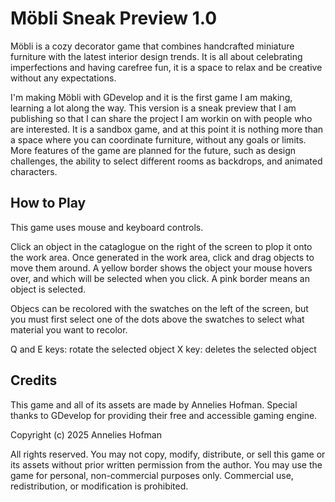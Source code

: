 # Möbli Sneak Preview 1.0

Möbli is a cozy decorator game that combines handcrafted miniature furniture with the latest interior design trends. 
It is all about celebrating imperfections and having carefree fun, it is a space to relax and be creative without any expectations.

I'm making Möbli with GDevelop and it is the first game I am making, learning a lot along the way.
This version is a sneak preview that I am publishing so that I can share the project I am workin on with people who are interested.
It is a sandbox game, and at this point it is nothing more than a space where you can coordinate furniture, without any goals or limits.
More features of the game are planned for the future, such as design challenges, the ability to select different rooms as backdrops, and animated characters.


## How to Play

This game uses mouse and keyboard controls.

Click an object in the cataglogue on the right of the screen to plop it onto the work area.
Once generated in the work area, click and drag objects to move them around.
A yellow border shows the object your mouse hovers over, and which will be selected when you click.
A pink border means an object is selected.

Objecs can be recolored with the swatches on the left of the screen, 
but you must first select one of the dots above the swatches to select what material you want to recolor.

Q and E keys: rotate the selected object
X key: deletes the selected object


## Credits
This game and all of its assets are made by Annelies Hofman. 
Special thanks to GDevelop for providing their free and accessible gaming engine.


Copyright (c) 2025 Annelies Hofman

All rights reserved. You may not copy, modify, distribute, or sell this game or its assets without prior written permission from the author. 
You may use the game for personal, non-commercial purposes only. Commercial use, redistribution, or modification is prohibited.

